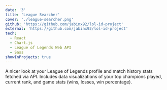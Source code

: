 ```yaml
---
date: '3'
title: 'League Searcher'
cover: './league-searcher.png'
github: 'https://github.com/jabinx92/lol-id-project'
external: 'https://github.com/jabinx92/lol-id-project'
tech:
  - React
  - Chart.js
  - League of Legends Web API
  - Sass
showInProjects: true
---
```


A nicer look at your League of Legends profile and match history stats fetched via API. Includes data visualizations of your top champions played, current rank, and game stats (wins, losses, win percentage).
